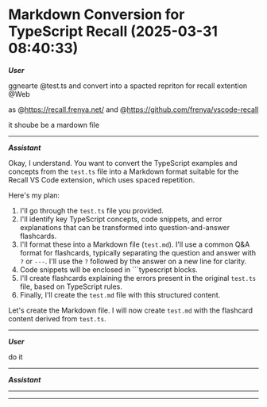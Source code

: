 <!-- Generated by SpecStory -->

# Markdown Conversion for TypeScript Recall (2025-03-31 08:40:33)

_**User**_

ggnearte @test.ts  and convert into a spacted repriton for recall extention @Web 

as @https://recall.frenya.net/  and @https://github.com/frenya/vscode-recall 

it shoube be a mardown file 

---

_**Assistant**_

Okay, I understand. You want to convert the TypeScript examples and concepts from the `test.ts` file into a Markdown format suitable for the Recall VS Code extension, which uses spaced repetition.

Here's my plan:

1.  I'll go through the `test.ts` file you provided.
2.  I'll identify key TypeScript concepts, code snippets, and error explanations that can be transformed into question-and-answer flashcards.
3.  I'll format these into a Markdown file (`test.md`). I'll use a common Q&A format for flashcards, typically separating the question and answer with `?` or `---`. I'll use the `?` followed by the answer on a new line for clarity.
4.  Code snippets will be enclosed in ```typescript blocks.
5.  I'll create flashcards explaining the errors present in the original `test.ts` file, based on TypeScript rules.
6.  Finally, I'll create the `test.md` file with this structured content.

Let's create the Markdown file. I will now create `test.md` with the flashcard content derived from `test.ts`.

---

_**User**_

do it 

---

_**Assistant**_



---



---

